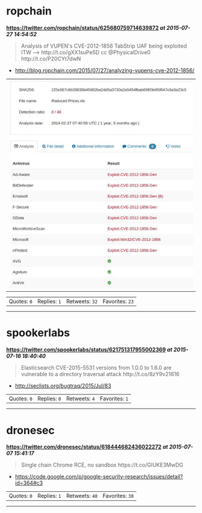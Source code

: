 # ropchain
**https://twitter.com/ropchain/status/625680759714639872 _at 2015-07-27 14:54:52_**
<blockquote>
Analysis of VUPEN's CVE-2012-1856 TabStrip UAF being exploited ITW --&gt; http://t.co/gXX1suPe5D  cc @PhysicalDrive0 http://t.co/P20CYt7dwN
</blockquote>

* http://blog.ropchain.com/2015/07/27/analyzing-vupens-cve-2012-1856/

<table><tr>
<td><img src="pictures/http+++pbs.twimg.com+media+CK7dVcwUkAE7hUH.jpg" alt="http://pbs.twimg.com/media/CK7dVcwUkAE7hUH.jpg"></td>
</table></tr>
<table><tr>
<td>Quotes: <code>0</code></td>
<td>Replies: <code>1</code></td>
<td>Retweets: <code>32</code></td>
<td>Favorites: <code>23</code></td>
</table></tr>

---

# spookerlabs
**https://twitter.com/spookerlabs/status/621751317955002369 _at 2015-07-16 18:40:40_**
<blockquote>
Elasticsearch CVE-2015-5531 versions from 1.0.0 to 1.6.0 are vulnerable to a directory traversal attack http://t.co/8zY9v21616
</blockquote>

* http://seclists.org/bugtraq/2015/Jul/83

<table><tr>
<td>Quotes: <code>0</code></td>
<td>Replies: <code>0</code></td>
<td>Retweets: <code>4</code></td>
<td>Favorites: <code>1</code></td>
</table></tr>

---

# dronesec
**https://twitter.com/dronesec/status/618444682436022272 _at 2015-07-07 15:41:17_**
<blockquote>
Single chain Chrome RCE, no sandbox https://t.co/GIUKE3MwDG
</blockquote>

* https://code.google.com/p/google-security-research/issues/detail?id=364#c3

<table><tr>
<td>Quotes: <code>0</code></td>
<td>Replies: <code>1</code></td>
<td>Retweets: <code>40</code></td>
<td>Favorites: <code>30</code></td>
</table></tr>

---

